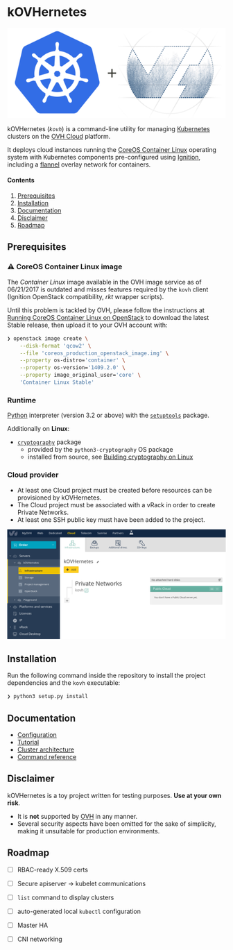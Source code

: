 # kOVHernetes

![kOVHernetes][logo]

kOVHernetes (*`kovh`*) is a command-line utility for managing [Kubernetes][k8s] clusters on the [OVH Cloud][ovhcloud]
platform.

It deploys cloud instances running the [CoreOS Container Linux][cont-linux] operating system with Kubernetes components
pre-configured using [Ignition][ignition], including a [flannel][flannel] overlay network for containers.

#### Contents

1. [Prerequisites](#prerequisites)
2. [Installation](#installation)
3. [Documentation](#documentation)
4. [Disclaimer](#disclaimer)
5. [Roadmap](#roadmap)

## Prerequisites

### :warning: CoreOS Container Linux image

The *Container Linux* image available in the OVH image service as of 06/21/2017 is outdated and misses features required
by the `kovh` client (Ignition OpenStack compatibility, *rkt* wrapper scripts).

Until this problem is tackled by OVH, please follow the instructions at [Running CoreOS Container Linux on
OpenStack][coreos-openstack] to download the latest Stable release, then upload it to your OVH account with:

```sh
❯ openstack image create \
    --disk-format 'qcow2' \
    --file 'coreos_production_openstack_image.img' \
    --property os-distro='container' \
    --property os-version='1409.2.0' \
    --property image_original_user='core' \
    'Container Linux Stable'
```

[coreos-openstack]: https://coreos.com/os/docs/latest/booting-on-openstack.html

### Runtime

[Python][python] interpreter (version 3.2 or above) with the [`setuptools`][py-setuptools] package.

Additionally on **Linux**:

* [`cryptography`][py-cryptography] package
  * provided by the `python3-cryptography` OS package
  * installed from source, see [Building cryptography on Linux][cryp-req]

### Cloud provider

* At least one Cloud project must be created before resources can be provisioned by kOVHernetes.
* The Cloud project must be associated with a vRack in order to create Private Networks.
* At least one SSH public key must have been added to the project.

![OVH dashboard][dash]

## Installation

Run the following command inside the repository to install the project dependencies and the `kovh` executable:

```sh
❯ python3 setup.py install
```

## Documentation

* [Configuration][config]
* [Tutorial][tutorial]
* [Cluster architecture][arch]
* [Command reference][cmd-ref]

[config]: docs/configuration.md
[tutorial]: docs/tutorial.md
[arch]: docs/architecture.md
[cmd-ref]: docs/commands-reference.md

## Disclaimer

kOVHernetes is a toy project written for testing purposes. **Use at your own risk**.

* It is **not** supported by [OVH][ovh] in any manner.
* Several security aspects have been omitted for the sake of simplicity, making it unsuitable for production
  environments.

## Roadmap

* [ ] RBAC-ready X.509 certs
* [ ] Secure apiserver -> kubelet communications
* [ ] `list` command to display clusters
* [ ] auto-generated local `kubectl` configuration
* [ ] Master HA
* [ ] CNI networking


[logo]: docs/images/logo.png
[k8s]: https://kubernetes.io/
[ovhcloud]: https://www.ovh.com/cloud/
[cont-linux]: https://coreos.com/os/
[ignition]: https://coreos.com/ignition/
[flannel]: https://coreos.com/flannel/
[python]: https://www.python.org/downloads/
[py-setuptools]: https://pypi.python.org/pypi/setuptools
[py-cryptography]: https://pypi.python.org/pypi/cryptography
[cryp-req]: https://cryptography.io/en/latest/installation/#building-cryptography-on-linux
[dash]: docs/images/project_dashboard.png
[ovh]: https://www.ovh.com/
